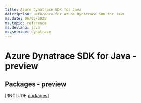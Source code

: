 ```yaml
---
title: Azure Dynatrace SDK for Java
description: Reference for Azure Dynatrace SDK for Java
ms.date: 06/05/2025
ms.topic: reference
ms.devlang: java
ms.service: dynatrace
---
```

# Azure Dynatrace SDK for Java - preview
## Packages - preview
[!INCLUDE [packages](dynatrace-index.md)]